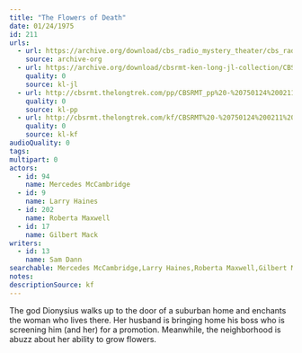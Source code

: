 ```yaml
---
title: "The Flowers of Death"
date: 01/24/1975
id: 211
urls: 
  - url: https://archive.org/download/cbs_radio_mystery_theater/cbs_radio_mystery_theater-0201-0250.zip/cbs_radio_mystery_theater-0201-0250%2Fcbsrmt_0211_the_flowers_of_death.mp3
    source: archive-org
  - url: https://archive.org/download/cbsrmt-ken-long-jl-collection/CBSRMT - 750124 0211 The Flowers Of Death_jl.mp3
    quality: 0
    source: kl-jl
  - url: http://cbsrmt.thelongtrek.com/pp/CBSRMT_pp%20-%20750124%200211%20The%20Flowers%20of%20Death.mp3
    quality: 0
    source: kl-pp
  - url: http://cbsrmt.thelongtrek.com/kf/CBSRMT%20-%20750124%200211%20The%20Flowers%20Of%20Death_kf.mp3
    quality: 0
    source: kl-kf
audioQuality: 0
tags: 
multipart: 0
actors:  
  - id: 94
    name: Mercedes McCambridge  
  - id: 9
    name: Larry Haines  
  - id: 202
    name: Roberta Maxwell  
  - id: 17
    name: Gilbert Mack
writers:  
  - id: 13
    name: Sam Dann
searchable: Mercedes McCambridge,Larry Haines,Roberta Maxwell,Gilbert Mack Sam Dann
notes: 
descriptionSource: kf
---
```

The god Dionysius walks up to the door of a suburban home and enchants the woman who lives there. Her husband is bringing home his boss who is screening him (and her) for a promotion. Meanwhile, the neighborhood is abuzz about her ability to grow flowers.